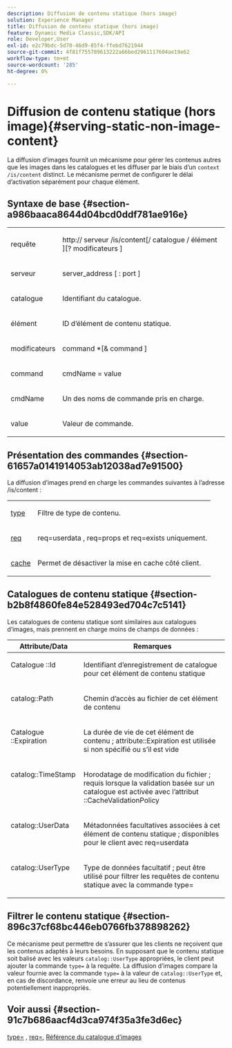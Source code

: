 ```yaml
---
description: Diffusion de contenu statique (hors image)
solution: Experience Manager
title: Diffusion de contenu statique (hors image)
feature: Dynamic Media Classic,SDK/API
role: Developer,User
exl-id: e2c79bdc-5d70-46d9-85f4-ffebd7621944
source-git-commit: 4f81f755789613222a66bed2961117604ae19e62
workflow-type: tm+mt
source-wordcount: '285'
ht-degree: 0%

---
```


# Diffusion de contenu statique (hors image){#serving-static-non-image-content}

La diffusion d’images fournit un mécanisme pour gérer les contenus autres que les images dans les catalogues et les diffuser par le biais d’un `context /is/content` distinct. Le mécanisme permet de configurer le délai d’activation séparément pour chaque élément.

## Syntaxe de base {#section-a986baaca8644d04bcd0ddf781ae916e}

<table id="simpletable_4A6249F0C40747339524323EB0831CE4"> 
 <tr class="strow"> 
  <td class="stentry"> <p> <span class="codeph"> <span class="varname"> requête </span> </span> </p> </td> 
  <td class="stentry"> <p> <span class="codeph"> http:// <span class="varname"> serveur </span>/is/content[/ <span class="varname"> catalogue </span>/ <span class="varname"> élément </span>][? <span class="varname"> modificateurs </span>] </span> </p> </td> 
 </tr> 
 <tr class="strow"> 
  <td class="stentry"> <p> <span class="codeph"> <span class="varname"> serveur </span> </span> </p> </td> 
  <td class="stentry"> <p> <span class="codeph"> <span class="varname"> server_address </span>[ : <span class="varname"> port </span>] </span> </p> </td> 
 </tr> 
 <tr class="strow"> 
  <td class="stentry"> <p> <span class="codeph"> <span class="varname"> catalogue </span> </span> </p> </td> 
  <td class="stentry"> <p>Identifiant du catalogue. </p> </td> 
 </tr> 
 <tr class="strow"> 
  <td class="stentry"> <p> <span class="codeph"> <span class="varname"> élément </span> </span> </p> </td> 
  <td class="stentry"> <p>ID d’élément de contenu statique. </p> </td> 
 </tr> 
 <tr class="strow"> 
  <td class="stentry"> <p> <span class="codeph"> <span class="varname"> modificateurs </span> </span> </p> </td> 
  <td class="stentry"> <p> <span class="codeph"> <span class="varname"> command </span>*[&amp; <span class="varname"> command </span>] </span> </p> </td> 
 </tr> 
 <tr class="strow"> 
  <td class="stentry"> <p> <span class="codeph"> <span class="varname"> command </span> </span> </p> </td> 
  <td class="stentry"> <p> <span class="codeph"> <span class="varname"> cmdName </span>= <span class="varname"> value </span> </span> </p> </td> 
 </tr> 
 <tr class="strow"> 
  <td class="stentry"> <p> <span class="codeph"> <span class="varname"> cmdName </span> </span> </p> </td> 
  <td class="stentry"> <p>Un des noms de commande pris en charge. </p> </td> 
 </tr> 
 <tr class="strow"> 
  <td class="stentry"> <p> <span class="codeph"> <span class="varname"> value </span> </span> </p> </td> 
  <td class="stentry"> <p>Valeur de commande. </p> </td> 
 </tr> 
</table>

## Présentation des commandes {#section-61657a0141914053ab12038ad7e91500}

La diffusion d’images prend en charge les commandes suivantes à l’adresse /is/content :

<table id="simpletable_1D96BA1AB5394B3C9B91D46617AFC0FA"> 
 <tr class="strow"> 
  <td class="stentry"> <a href="../../../../../is-api/http-ref/image-serving-api-ref/c-http-protocol-reference/c-command-reference/r-type.md#reference-89094fd1c50c444eb082cd266769cccb" type="reference" format="dita" scope="local"> type </a> </td> 
  <td class="stentry"> <p>Filtre de type de contenu. </p> </td> 
 </tr> 
 <tr class="strow"> 
  <td class="stentry"> <a href="../../../../../is-api/http-ref/image-serving-api-ref/c-http-protocol-reference/c-command-reference/r-req/r-req.md#reference-907cdb4a97034db7ad94695f25552e76" type="reference" format="dita" scope="local"> req </a> </td> 
  <td class="stentry"> <p> <span class="codeph"> req=userdata </span>, <span class="codeph"> req=props </span> et <span class="codeph"> req=exists </span> uniquement. </p> </td> 
 </tr> 
 <tr class="strow"> 
  <td class="stentry"> <a href="../../../../../is-api/http-ref/image-serving-api-ref/c-http-protocol-reference/c-command-reference/r-is-http-cache.md#reference-168189bee4ce4d1189d427891f22be2e" type="reference" format="dita" scope="local"> cache </a> </td> 
  <td class="stentry"> <p>Permet de désactiver la mise en cache côté client. </p> </td> 
 </tr> 
</table>

## Catalogues de contenu statique {#section-b2b8f4860fe84e528493ed704c7c5141}

Les catalogues de contenu statique sont similaires aux catalogues d’images, mais prennent en charge moins de champs de données :

<table id="table_3B111EC3AA1044FB9B659FD54BADDC39"> 
 <thead> 
  <tr> 
   <th class="entry"> <b> Attribute/Data</b> </th> 
   <th class="entry"> <b> Remarques</b> </th> 
  </tr> 
 </thead>
 <tbody> 
  <tr valign="top"> 
   <td> <p> Catalogue <span class="codeph"> ::Id </span> </p> </td> 
   <td> <p> Identifiant d’enregistrement de catalogue pour cet élément de contenu statique </p> </td> 
  </tr> 
  <tr valign="top"> 
   <td> <p> <span class="codeph"> catalog::Path </span> </p> </td> 
   <td> <p> Chemin d’accès au fichier de cet élément de contenu </p> </td> 
  </tr> 
  <tr valign="top"> 
   <td> <p> Catalogue <span class="codeph"> ::Expiration </span> </p> </td> 
   <td> <p> La durée de vie de cet élément de contenu ; attribute::Expiration est utilisée si non spécifié ou s’il est vide </p> </td> 
  </tr> 
  <tr valign="top"> 
   <td> <p> <span class="codeph"> catalog::TimeStamp </span> </p> </td> 
   <td> <p> Horodatage de modification du fichier ; requis lorsque la validation basée sur un catalogue est activée avec l’attribut ::CacheValidationPolicy </p> </td> 
  </tr> 
  <tr valign="top"> 
   <td> <p> <span class="codeph"> catalog::UserData </span> </p> </td> 
   <td> <p> Métadonnées facultatives associées à cet élément de contenu statique ; disponibles pour le client avec req=userdata </p> </td> 
  </tr> 
  <tr valign="top"> 
   <td> <p> <span class="codeph"> catalog::UserType </span> </p> </td> 
   <td> <p> Type de données facultatif ; peut être utilisé pour filtrer les requêtes de contenu statique avec la commande type= </p> </td> 
  </tr> 
 </tbody> 
</table>

## Filtrer le contenu statique {#section-896c37cf68bc446eb0766fb378898262}

Ce mécanisme peut permettre de s’assurer que les clients ne reçoivent que les contenus adaptés à leurs besoins. En supposant que le contenu statique soit balisé avec les valeurs `catalog::UserType` appropriées, le client peut ajouter la commande `type=` à la requête. La diffusion d’images compare la valeur fournie avec la commande `type=` à la valeur de `catalog::UserType` et, en cas de discordance, renvoie une erreur au lieu de contenus potentiellement inappropriés.

## Voir aussi {#section-91c7b686aacf4d3ca974f35a3fe3d6ec}

[type=](../../../../../is-api/http-ref/image-serving-api-ref/c-http-protocol-reference/c-command-reference/r-type.md#reference-89094fd1c50c444eb082cd266769cccb) , [req=](../../../../../is-api/http-ref/image-serving-api-ref/c-http-protocol-reference/c-command-reference/r-req/r-req.md#reference-907cdb4a97034db7ad94695f25552e76), [Référence du catalogue d’images](../../../../../is-api/image-catalog/image-serving-api-ref/c-image-catalog-reference/c-overview/c-overview.md#concept-9ce2b6a133de45f783e95cabc5810ac3)
